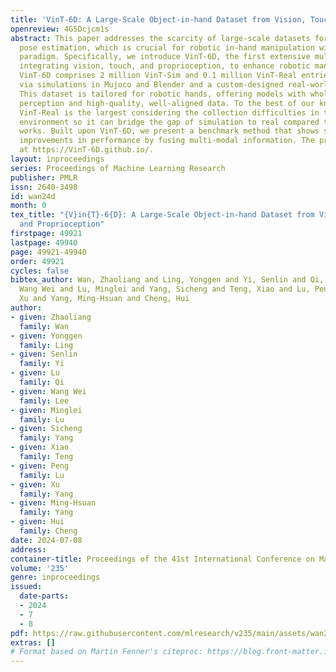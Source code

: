 ```yaml
---
title: 'VinT-6D: A Large-Scale Object-in-hand Dataset from Vision, Touch and Proprioception'
openreview: 4G5Dcjcm1s
abstract: This paper addresses the scarcity of large-scale datasets for accurate object-in-hand
  pose estimation, which is crucial for robotic in-hand manipulation within the "Perception-Planning-Control"
  paradigm. Specifically, we introduce VinT-6D, the first extensive multi-modal dataset
  integrating vision, touch, and proprioception, to enhance robotic manipulation.
  VinT-6D comprises 2 million VinT-Sim and 0.1 million VinT-Real entries, collected
  via simulations in Mujoco and Blender and a custom-designed real-world platform.
  This dataset is tailored for robotic hands, offering models with whole-hand tactile
  perception and high-quality, well-aligned data. To the best of our knowledge, the
  VinT-Real is the largest considering the collection difficulties in the real-world
  environment so it can bridge the gap of simulation to real compared to the previous
  works. Built upon VinT-6D, we present a benchmark method that shows significant
  improvements in performance by fusing multi-modal information. The project is available
  at https://VinT-6D.github.io/.
layout: inproceedings
series: Proceedings of Machine Learning Research
publisher: PMLR
issn: 2640-3498
id: wan24d
month: 0
tex_title: "{V}in{T}-6{D}: A Large-Scale Object-in-hand Dataset from Vision, Touch
  and Proprioception"
firstpage: 49921
lastpage: 49940
page: 49921-49940
order: 49921
cycles: false
bibtex_author: Wan, Zhaoliang and Ling, Yonggen and Yi, Senlin and Qi, Lu and Lee,
  Wang Wei and Lu, Minglei and Yang, Sicheng and Teng, Xiao and Lu, Peng and Yang,
  Xu and Yang, Ming-Hsuan and Cheng, Hui
author:
- given: Zhaoliang
  family: Wan
- given: Yonggen
  family: Ling
- given: Senlin
  family: Yi
- given: Lu
  family: Qi
- given: Wang Wei
  family: Lee
- given: Minglei
  family: Lu
- given: Sicheng
  family: Yang
- given: Xiao
  family: Teng
- given: Peng
  family: Lu
- given: Xu
  family: Yang
- given: Ming-Hsuan
  family: Yang
- given: Hui
  family: Cheng
date: 2024-07-08
address:
container-title: Proceedings of the 41st International Conference on Machine Learning
volume: '235'
genre: inproceedings
issued:
  date-parts:
  - 2024
  - 7
  - 8
pdf: https://raw.githubusercontent.com/mlresearch/v235/main/assets/wan24d/wan24d.pdf
extras: []
# Format based on Martin Fenner's citeproc: https://blog.front-matter.io/posts/citeproc-yaml-for-bibliographies/
---
```

